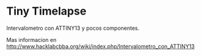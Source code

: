 Tiny Timelapse
==============

Intervalometro con ATTINY13 y pocos componentes.

Mas informacion en http://www.hacklabcbba.org/wiki/index.php/Intervalometro_con_ATTINY13
